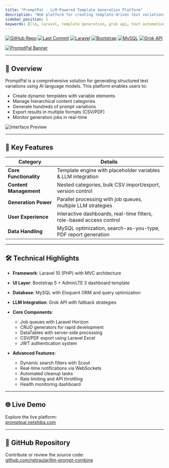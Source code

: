 ```yaml
---
title: "PromptPal - LLM-Powered Template Generation Platform"
description: "Web platform for creating template-driven text variations using Large Language Models. Manage categories, generate permutations, and export results."
sidebar_position: 1
keywords: [llm, laravel, template generation, grok api, text automation, bootstrap, mysql]
---
```


[![GitHub Repo](https://img.shields.io/badge/GitHub-Repo-blue?logo=github)](https://github.com/netraular/llm-prompt-combine) 
[![Last Commit](https://img.shields.io/github/last-commit/netraular/llm-prompt-combine)](https://github.com/netraular/llm-prompt-combine) 
[![Laravel](https://img.shields.io/badge/Laravel-Framework-red?logo=laravel)](https://laravel.com) 
[![Bootstrap](https://img.shields.io/badge/Bootstrap-UI-blueviolet?logo=bootstrap)](https://getbootstrap.com) 
[![MySQL](https://img.shields.io/badge/MySQL-Database-orange?logo=mysql)](https://www.mysql.com) 
[![Grok API](https://img.shields.io/badge/Grok-LLM_Integration-8A2BE2)](https://x.ai/blog/grok) 

[![PromptPal Banner](https://placehold.co/600x200/2a2d32/FFF?text=PromptPal+Dashboard+Preview)](https://promptpal.netshiba.com)

---

## 📌 Overview

PromptPal is a comprehensive solution for generating structured text variations using AI language models. This platform enables users to:

- Create dynamic templates with variable elements
- Manage hierarchical content categories
- Generate hundreds of prompt variations
- Export results in multiple formats (CSV/PDF)
- Monitor generation jobs in real-time

![Interface Preview](https://placehold.co/400x250/2a2d32/FFF?text=Template+Management+View)

---

## 🌟 Key Features

| **Category**              | **Details**                                                                 |
|---------------------------|-----------------------------------------------------------------------------|
| **Core Functionality**    | Template engine with placeholder variables & LLM integration                 |
| **Content Management**    | Nested categories, bulk CSV import/export, version control                 |
| **Generation Power**      | Parallel processing with job queues, multiple LLM strategies                |
| **User Experience**       | Interactive dashboards, real-time filters, role-based access control        |
| **Data Handling**         | MySQL optimization, search-as-you-type, PDF report generation              |

---

## 🛠 Technical Highlights

- **Framework**: Laravel 10 (PHP) with MVC architecture
- **UI Layer**: Bootstrap 5 + AdminLTE 3 dashboard template
- **Database**: MySQL with Eloquent ORM and query optimization
- **LLM Integration**: Grok API with fallback strategies
- **Core Components**:
  - Job queues with Laravel Horizon
  - CRUD generators for rapid development
  - DataTables with server-side processing
  - CSV/PDF export using Laravel Excel
  - JWT authentication system

- **Advanced Features**:
  - Dynamic search filters with Scout
  - Real-time notifications via WebSockets
  - Automated cleanup tasks
  - Rate limiting and API throttling
  - Health monitoring dashboard

---

## 🌐 Live Demo

Explore the live platform:  
[promptpal.netshiba.com](https://promptpal.netshiba.com)

---

## 🔗 GitHub Repository

Contribute or review the source code:  
[github.com/netraular/llm-prompt-combine](https://github.com/netraular/llm-prompt-combine)